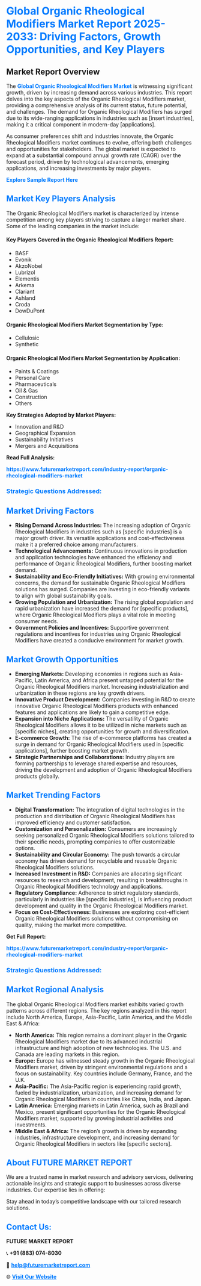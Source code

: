 <h1 style="color: #007BFF;">Global Organic Rheological Modifiers Market Report 2025-2033: Driving Factors, Growth Opportunities, and Key Players</h1>

<section id="overview">
<h2>Market Report Overview</h2>
<p>The <a href="https://www.futuremarketreport.com/industry-report/organic-rheological-modifiers-market" style="color: #007BFF; text-decoration: none;"><strong>Global Organic Rheological Modifiers Market</strong></a> is witnessing significant growth, driven by increasing demand across various industries. This report delves into the key aspects of the Organic Rheological Modifiers market, providing a comprehensive analysis of its current status, future potential, and challenges. The demand for Organic Rheological Modifiers has surged due to its wide-ranging applications in industries such as [insert industries], making it a critical component in modern-day [applications].</p>
<p>As consumer preferences shift and industries innovate, the Organic Rheological Modifiers market continues to evolve, offering both challenges and opportunities for stakeholders. The global market is expected to expand at a substantial compound annual growth rate (CAGR) over the forecast period, driven by technological advancements, emerging applications, and increasing investments by major players.</p>
</section>

<section id="overview">
<p><a href="https://www.futuremarketreport.com/request-sample/reportId=42049" style="color: #007BFF; text-decoration: none;"><strong>Explore Sample Report Here</strong></a></p>
</section>

<section id="key-players">
<h2 style="color: #007BFF;">Market Key Players Analysis</h2>
<p>The Organic Rheological Modifiers market is characterized by intense competition among key players striving to capture a larger market share. Some of the leading companies in the market include:</p>
<h4>Key Players Covered in the Organic Rheological Modifiers Report:</h4>
<ul><li>BASF</li><li>Evonik</li><li>AkzoNobel</li><li>Lubrizol</li><li>Elementis</li><li>Arkema</li><li>Clariant</li><li>Ashland</li><li>Croda</li><li>DowDuPont</li></ul>
<h4>Organic Rheological Modifiers Market Segmentation by Type:</h4>
<ul><li>Cellulosic</li><li>Synthetic</li></ul>

<h4>Organic Rheological Modifiers Market Segmentation by Application:</h4>
<ul><li>Paints &amp; Coatings</li><li>Personal Care</li><li>Pharmaceuticals</li><li>Oil &amp; Gas</li><li>Construction</li><li>Others</li></ul>
<p><strong>Key Strategies Adopted by Market Players:</strong></p>
<ul>
<li>Innovation and R&D</li>
<li>Geographical Expansion</li>
<li>Sustainability Initiatives</li>
<li>Mergers and Acquisitions</li>
</ul>
</section>

<section>
<p><strong>Read Full Analysis: </strong></p><a href="https://www.futuremarketreport.com/industry-report/organic-rheological-modifiers-market" style="color: #007BFF; text-decoration: none;"><strong>https://www.futuremarketreport.com/industry-report/organic-rheological-modifiers-market</strong></a>
<h3 style="color: #007BFF;">Strategic Questions Addressed:</h3>
</section>

<section id="driving-factors">
<h2 style="color: #007BFF;">Market Driving Factors</h2>
<ul>
<li><strong>Rising Demand Across Industries:</strong> The increasing adoption of Organic Rheological Modifiers in industries such as [specific industries] is a major growth driver. Its versatile applications and cost-effectiveness make it a preferred choice among manufacturers.</li>
<li><strong>Technological Advancements:</strong> Continuous innovations in production and application technologies have enhanced the efficiency and performance of Organic Rheological Modifiers, further boosting market demand.</li>
<li><strong>Sustainability and Eco-Friendly Initiatives:</strong> With growing environmental concerns, the demand for sustainable Organic Rheological Modifiers solutions has surged. Companies are investing in eco-friendly variants to align with global sustainability goals.</li>
<li><strong>Growing Population and Urbanization:</strong> The rising global population and rapid urbanization have increased the demand for [specific products], where Organic Rheological Modifiers plays a vital role in meeting consumer needs.</li>
<li><strong>Government Policies and Incentives:</strong> Supportive government regulations and incentives for industries using Organic Rheological Modifiers have created a conducive environment for market growth.</li>
</ul>
</section>

<section id="growth-opportunities">
<h2 style="color: #007BFF;">Market Growth Opportunities</h2>
<ul>
<li><strong>Emerging Markets:</strong> Developing economies in regions such as Asia-Pacific, Latin America, and Africa present untapped potential for the Organic Rheological Modifiers market. Increasing industrialization and urbanization in these regions are key growth drivers.</li>
<li><strong>Innovative Product Development:</strong> Companies investing in R&D to create innovative Organic Rheological Modifiers products with enhanced features and applications are likely to gain a competitive edge.</li>
<li><strong>Expansion into Niche Applications:</strong> The versatility of Organic Rheological Modifiers allows it to be utilized in niche markets such as [specific niches], creating opportunities for growth and diversification.</li>
<li><strong>E-commerce Growth:</strong> The rise of e-commerce platforms has created a surge in demand for Organic Rheological Modifiers used in [specific applications], further boosting market growth.</li>
<li><strong>Strategic Partnerships and Collaborations:</strong> Industry players are forming partnerships to leverage shared expertise and resources, driving the development and adoption of Organic Rheological Modifiers products globally.</li>
</ul>
</section>

<section id="trending-factors">
<h2 style="color: #007BFF;">Market Trending Factors</h2>
<ul>
<li><strong>Digital Transformation:</strong> The integration of digital technologies in the production and distribution of Organic Rheological Modifiers has improved efficiency and customer satisfaction.</li>
<li><strong>Customization and Personalization:</strong> Consumers are increasingly seeking personalized Organic Rheological Modifiers solutions tailored to their specific needs, prompting companies to offer customizable options.</li>
<li><strong>Sustainability and Circular Economy:</strong> The push towards a circular economy has driven demand for recyclable and reusable Organic Rheological Modifiers solutions.</li>
<li><strong>Increased Investment in R&D:</strong> Companies are allocating significant resources to research and development, resulting in breakthroughs in Organic Rheological Modifiers technology and applications.</li>
<li><strong>Regulatory Compliance:</strong> Adherence to strict regulatory standards, particularly in industries like [specific industries], is influencing product development and quality in the Organic Rheological Modifiers market.</li>
<li><strong>Focus on Cost-Effectiveness:</strong> Businesses are exploring cost-efficient Organic Rheological Modifiers solutions without compromising on quality, making the market more competitive.</li>
</ul>
</section>

<section>
<p><strong>Get Full Report: </strong></p><a href="https://www.futuremarketreport.com/industry-report/organic-rheological-modifiers-market" style="color: #007BFF; text-decoration: none;"><strong>https://www.futuremarketreport.com/industry-report/organic-rheological-modifiers-market</strong></a>
<h3 style="color: #007BFF;">Strategic Questions Addressed:</h3>
</section>


<section id="regional-analysis">
<h2 style="color: #007BFF;">Market Regional Analysis</h2>
<p>The global Organic Rheological Modifiers market exhibits varied growth patterns across different regions. The key regions analyzed in this report include North America, Europe, Asia-Pacific, Latin America, and the Middle East & Africa:</p>
<ul>
<li><strong>North America:</strong> This region remains a dominant player in the Organic Rheological Modifiers market due to its advanced industrial infrastructure and high adoption of new technologies. The U.S. and Canada are leading markets in this region.</li>
<li><strong>Europe:</strong> Europe has witnessed steady growth in the Organic Rheological Modifiers market, driven by stringent environmental regulations and a focus on sustainability. Key countries include Germany, France, and the U.K.</li>
<li><strong>Asia-Pacific:</strong> The Asia-Pacific region is experiencing rapid growth, fueled by industrialization, urbanization, and increasing demand for Organic Rheological Modifiers in countries like China, India, and Japan.</li>
<li><strong>Latin America:</strong> Emerging markets in Latin America, such as Brazil and Mexico, present significant opportunities for the Organic Rheological Modifiers market, supported by growing industrial activities and investments.</li>
<li><strong>Middle East & Africa:</strong> The region’s growth is driven by expanding industries, infrastructure development, and increasing demand for Organic Rheological Modifiers in sectors like [specific sectors].</li>
</ul>
</section>

<footer>
<h2 style="color: #007BFF;">About FUTURE MARKET REPORT</h2>
<p>We are a trusted name in market research and advisory services, delivering actionable insights and strategic support to businesses across diverse industries. Our expertise lies in offering:</p>

<p>Stay ahead in today’s competitive landscape with our tailored research solutions.</p>

<h2 style="color: #007BFF;">Contact Us:</h2>
<p><strong>FUTURE MARKET REPORT</strong></p>
<p>📞 <strong>+91 (883) 074-8030</strong></p>
<p>📧 <strong><a href="mailto:help@futuremarketreport.com" style="color: #007BFF;">help@futuremarketreport.com</a></strong></p>
<p>🌐 <strong><a href="https://www.futuremarketreport.com/" style="color: #007BFF;">Visit Our Website</a></strong></p>
</footer>